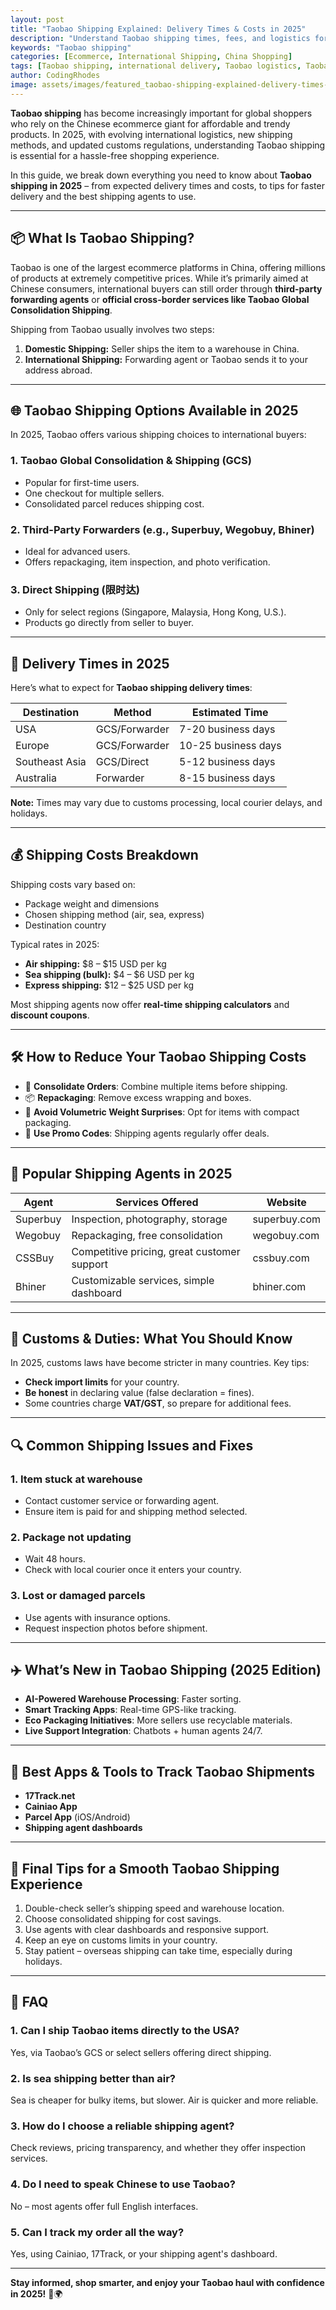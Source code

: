 ```yaml
---
layout: post
title: "Taobao Shipping Explained: Delivery Times & Costs in 2025"
description: "Understand Taobao shipping times, fees, and logistics for 2025. A complete guide to shipping from Taobao internationally."
keywords: "Taobao shipping"
categories: [Ecommerce, International Shipping, China Shopping]
tags: [Taobao shipping, international delivery, Taobao logistics, Taobao 2025]
author: CodingRhodes
image: assets/images/featured_taobao-shipping-explained-delivery-times-costs-2025.webp
---
```


**Taobao shipping** has become increasingly important for global shoppers who rely on the Chinese ecommerce giant for affordable and trendy products. In 2025, with evolving international logistics, new shipping methods, and updated customs regulations, understanding Taobao shipping is essential for a hassle-free shopping experience.

In this guide, we break down everything you need to know about **Taobao shipping in 2025** – from expected delivery times and costs, to tips for faster delivery and the best shipping agents to use.

---

## 📦 What Is Taobao Shipping?

Taobao is one of the largest ecommerce platforms in China, offering millions of products at extremely competitive prices. While it’s primarily aimed at Chinese consumers, international buyers can still order through **third-party forwarding agents** or **official cross-border services like Taobao Global Consolidation Shipping**.

Shipping from Taobao usually involves two steps:

1. **Domestic Shipping:** Seller ships the item to a warehouse in China.
2. **International Shipping:** Forwarding agent or Taobao sends it to your address abroad.

---

## 🌐 Taobao Shipping Options Available in 2025

In 2025, Taobao offers various shipping choices to international buyers:

### 1. **Taobao Global Consolidation & Shipping (GCS)**
- Popular for first-time users.
- One checkout for multiple sellers.
- Consolidated parcel reduces shipping cost.

### 2. **Third-Party Forwarders** (e.g., Superbuy, Wegobuy, Bhiner)
- Ideal for advanced users.
- Offers repackaging, item inspection, and photo verification.

### 3. **Direct Shipping (限时达)**
- Only for select regions (Singapore, Malaysia, Hong Kong, U.S.).
- Products go directly from seller to buyer.

---

## 📅 Delivery Times in 2025

Here’s what to expect for **Taobao shipping delivery times**:

| Destination | Method | Estimated Time |
|-------------|--------|----------------|
| USA         | GCS/Forwarder | 7-20 business days |
| Europe      | GCS/Forwarder | 10-25 business days |
| Southeast Asia | GCS/Direct | 5-12 business days |
| Australia   | Forwarder | 8-15 business days |

**Note:** Times may vary due to customs processing, local courier delays, and holidays.

---

## 💰 Shipping Costs Breakdown

Shipping costs vary based on:
- Package weight and dimensions
- Chosen shipping method (air, sea, express)
- Destination country

Typical rates in 2025:
- **Air shipping:** $8 – $15 USD per kg
- **Sea shipping (bulk):** $4 – $6 USD per kg
- **Express shipping:** $12 – $25 USD per kg

Most shipping agents now offer **real-time shipping calculators** and **discount coupons**.

---

## 🛠️ How to Reduce Your Taobao Shipping Costs

- 🧠 **Consolidate Orders**: Combine multiple items before shipping.
- 📦 **Repackaging**: Remove excess wrapping and boxes.
- 🧾 **Avoid Volumetric Weight Surprises**: Opt for items with compact packaging.
- 🤑 **Use Promo Codes**: Shipping agents regularly offer deals.

---

## 📍 Popular Shipping Agents in 2025

| Agent     | Services Offered                          | Website            |
|-----------|--------------------------------------------|--------------------|
| Superbuy  | Inspection, photography, storage           | superbuy.com       |
| Wegobuy   | Repackaging, free consolidation            | wegobuy.com        |
| CSSBuy    | Competitive pricing, great customer support| cssbuy.com         |
| Bhiner    | Customizable services, simple dashboard    | bhiner.com         |

---

## 🛃 Customs & Duties: What You Should Know

In 2025, customs laws have become stricter in many countries. Key tips:

- **Check import limits** for your country.
- **Be honest** in declaring value (false declaration = fines).
- Some countries charge **VAT/GST**, so prepare for additional fees.

---

## 🔍 Common Shipping Issues and Fixes

### 1. **Item stuck at warehouse**
- Contact customer service or forwarding agent.
- Ensure item is paid for and shipping method selected.

### 2. **Package not updating**
- Wait 48 hours.
- Check with local courier once it enters your country.

### 3. **Lost or damaged parcels**
- Use agents with insurance options.
- Request inspection photos before shipment.

---

## ✈️ What’s New in Taobao Shipping (2025 Edition)

- **AI-Powered Warehouse Processing**: Faster sorting.
- **Smart Tracking Apps**: Real-time GPS-like tracking.
- **Eco Packaging Initiatives**: More sellers use recyclable materials.
- **Live Support Integration**: Chatbots + human agents 24/7.

---

## 📱 Best Apps & Tools to Track Taobao Shipments

- **17Track.net**
- **Cainiao App**
- **Parcel App** (iOS/Android)
- **Shipping agent dashboards**

---

## 🌟 Final Tips for a Smooth Taobao Shipping Experience

1. Double-check seller’s shipping speed and warehouse location.
2. Choose consolidated shipping for cost savings.
3. Use agents with clear dashboards and responsive support.
4. Keep an eye on customs limits in your country.
5. Stay patient – overseas shipping can take time, especially during holidays.

---

## 📘 FAQ

### 1. Can I ship Taobao items directly to the USA?
Yes, via Taobao’s GCS or select sellers offering direct shipping.

### 2. Is sea shipping better than air?
Sea is cheaper for bulky items, but slower. Air is quicker and more reliable.

### 3. How do I choose a reliable shipping agent?
Check reviews, pricing transparency, and whether they offer inspection services.

### 4. Do I need to speak Chinese to use Taobao?
No – most agents offer full English interfaces.

### 5. Can I track my order all the way?
Yes, using Cainiao, 17Track, or your shipping agent's dashboard.

---

**Stay informed, shop smarter, and enjoy your Taobao haul with confidence in 2025!** 🛒🌍


